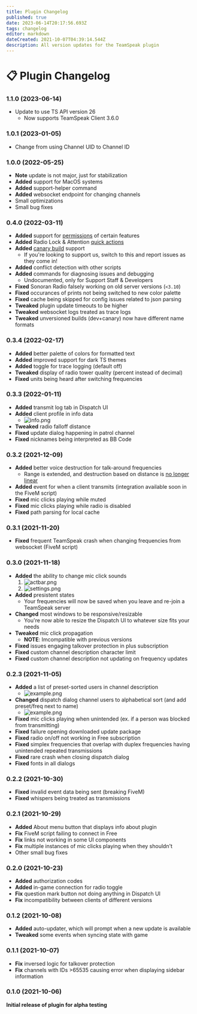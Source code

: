 ```yaml
---
title: Plugin Changelog
published: true
date: 2023-06-14T20:17:56.693Z
tags: changelog
editor: markdown
dateCreated: 2021-10-07T04:39:14.544Z
description: All version updates for the TeamSpeak plugin
---
```


# 📋 Plugin Changelog

### 1.1.0 (2023-06-14)

* Update to use TS API version 26
  * Now supports TeamSpeak Client 3.6.0

### 1.0.1 (2023-01-05)

* Change from using Channel UID to Channel ID

### 1.0.0 (2022-05-25)

* **Note** update is not major, just for stabilization
* **Added** support for MacOS systems
* **Added** support-helper command
* **Added** websocket endpoint for changing channels
* Small optimizations
* Small bug fixes

### 0.4.0 (2022-03-11)

* **Added** support for [permissions](../tutorials/permissions/) of certain features
* **Added** Radio Lock & Attention [quick actions](../tutorials/plugin-usage/#unit-quick-actions)
* **Added** [canary build](../tutorials/install-plugin/#canary-builds) support
  * If you're looking to support us, switch to this and report issues as they come in!
* **Added** conflict detection with other scripts
* **Added** commands for diagnosing issues and debugging
  * Undocumented, only for Support Staff & Developers
* **Fixed** Sonoran Radio falsely working on old server versions (`<3.10`)
* **Fixed** occurances of prints not being switched to new color palette
* **Fixed** cache being skipped for config issues related to json parsing
* **Tweaked** plugin update timeouts to be higher
* **Tweaked** websocket logs treated as trace logs
* **Tweaked** unversioned builds (dev+canary) now have different name formats

### 0.3.4 (2022-02-17)

* **Added** better palette of colors for formatted text
* **Added** improved support for dark TS themes
* **Added** toggle for trace logging (default off)
* **Tweaked** display of radio tower quality (percent instead of decimal)
* **Fixed** units being heard after switching frequencies

### 0.3.3 (2022-01-11)

* **Added** transmit log tab in Dispatch UI
* **Added** client profile in info data
  * ![info.png](https://i.imgur.com/aW0yogr.png)
* **Tweaked** radio falloff distance
* **Fixed** update dialog happening in patrol channel
* **Fixed** nicknames being interpreted as BB Code

### 0.3.2 (2021-12-09)

* **Added** better voice destruction for talk-around frequencies
  * Range is extended, and destruction based on distance is [no longer linear](https://i.imgur.com/XYtrelf.png)
* **Added** event for when a client transmits (integration available soon in the FiveM script)
* **Fixed** mic clicks playing while muted
* **Fixed** mic clicks playing while radio is disabled
* **Fixed** path parsing for local cache

### 0.3.1 (2021-11-20)

* **Fixed** frequent TeamSpeak crash when changing frequencies from websocket (FiveM script)

### 0.3.0 (2021-11-18)

* **Added** the ability to change mic click sounds
  1. ![actbar.png](https://i.imgur.com/z2u3Vox.png)
  2. ![settings.png](https://i.imgur.com/fWPQZDn.png)
* **Added** presistent states
  * Your frequencies will now be saved when you leave and re-join a TeamSpeak server
* **Changed** most windows to be responsive/resizable
  * You're now able to resize the Dispatch UI to whatever size fits your needs
* **Tweaked** mic click propagation
  * **NOTE**: Imcompatible with previous versions
* **Fixed** issues engaging talkover protection in plus subscription
* **Fixed** custom channel description character limit
* **Fixed** custom channel description not updating on frequency updates

### 0.2.3 (2021-11-05)

* **Added** a list of preset-sorted users in channel description
  * ![example.png](https://i.imgur.com/Xlnjy04.png)
* **Changed** dispatch dialog channel users to alphabetical sort (and add preset/freq next to name)
  * ![example.png](https://i.imgur.com/KEG6akK.png)
* **Fixed** mic clicks playing when unintended (ex. if a person was blocked from transmitting)
* **Fixed** failure opening downloaded update package
* **Fixed** radio on/off not working in Free subscription
* **Fixed** simplex frequencies that overlap with duplex frequencies having unintended repeated transmissions
* **Fixed** rare crash when closing dispatch dialog
* **Fixed** fonts in all dialogs

### 0.2.2 (2021-10-30)

* **Fixed** invalid event data being sent (breaking FiveM)
* **Fixed** whispers being treated as transmissions

### 0.2.1 (2021-10-29)

* **Added** About menu button that displays info about plugin
* **Fix** FiveM script failing to connect in Free
* **Fix** links not working in some UI components
* **Fix** multiple instances of mic clicks playing when they shouldn't
* Other small bug fixes

### 0.2.0 (2021-10-23)

* **Added** authorization codes
* **Added** in-game connection for radio toggle
* **Fix** question mark button not doing anything in Dispatch UI
* **Fix** incompatibility between clients of different versions

### 0.1.2 (2021-10-08)

* **Added** auto-updater, which will prompt when a new update is available
* **Tweaked** some events when syncing state with game

### 0.1.1 (2021-10-07)

* **Fix** inversed logic for talkover protection
* **Fix** channels with IDs >65535 causing error when displaying sidebar information

### 0.1.0 (2021-10-06)

**Initial release of plugin for alpha testing**
